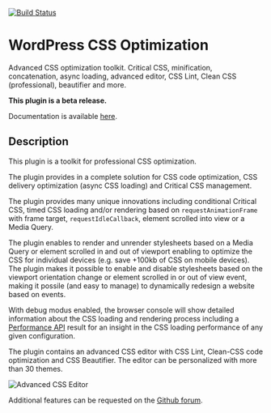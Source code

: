 [![Build Status](https://travis-ci.org/o10n-x/wordpress-css-optimization.svg?branch=master)](https://travis-ci.org/o10n-x/wordpress-css-optimization)

# WordPress CSS Optimization

Advanced CSS optimization toolkit. Critical CSS, minification, concatenation, async loading, advanced editor, CSS Lint, Clean CSS (professional), beautifier and more.

**This plugin is a beta release.**

Documentation is available [here](https://github.com/o10n-x/wordpress-css-optimization/tree/master/docs).

## Description

This plugin is a toolkit for professional CSS optimization.

The plugin provides in a complete solution for CSS code optimization, CSS delivery optimization (async CSS loading) and Critical CSS management.

The plugin provides many unique innovations including conditional Critical CSS, timed CSS loading and/or rendering based on `requestAnimationFrame` with frame target, `requestIdleCallback`, element scrolled into view or a Media Query.

The plugin enables to render and unrender stylesheets based on a Media Query or element scrolled in and out of viewport enabling to optimize the CSS for individual devices (e.g. save +100kb of CSS on mobile devices). The plugin makes it possible to enable and disable stylesheets based on the viewport orientation change or element scrolled in or out of view event, making it possile (and easy to manage) to dynamically redesign a website based on events.

With debug modus enabled, the browser console will show detailed information about the CSS loading and rendering process including a [Performance API](https://developer.mozilla.org/nl/docs/Web/API/Performance) result for an insight in the CSS loading performance of any given configuration.

The plugin contains an advanced CSS editor with CSS Lint, Clean-CSS code optimization and CSS Beautifier. The editor can be personalized with more than 30 themes.

![Advanced CSS Editor](https://github.com/o10n-x/wordpress-css-optimization/blob/master/docs/images/css-editor.png)

Additional features can be requested on the [Github forum](https://github.com/o10n-x/wordpress-css-optimization/issues).
